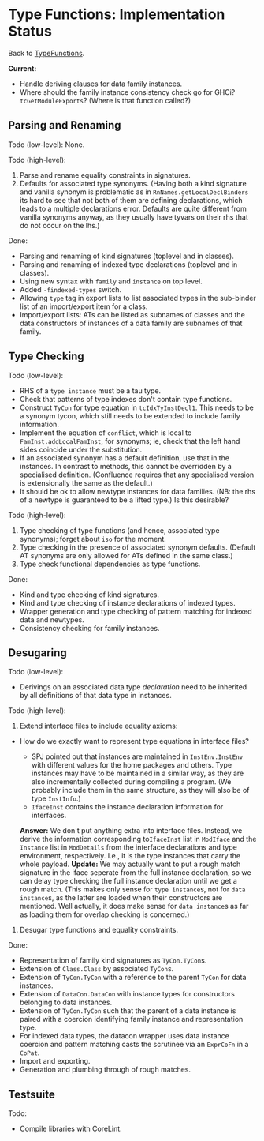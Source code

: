 # Type Functions: Implementation Status


Back to [TypeFunctions](type-functions).

**Current:**

- Handle deriving clauses for data family instances.
- Where should the family instance consistency check go for GHCi?  `tcGetModuleExports`?  (Where is that function called?)

## Parsing and Renaming


Todo (low-level): None.


Todo (high-level):

1. Parse and rename equality constraints in signatures.
1. Defaults for associated type synonyms.  (Having both a kind signature and vanilla synonym is problematic as in `RnNames.getLocalDeclBinders` its hard to see that not both of them are defining declarations, which leads to a multiple declarations error.  Defaults are quite different from vanilla synonyms anyway, as they usually have tyvars on their rhs that do not occur on the lhs.)


Done:

- Parsing and renaming of kind signatures (toplevel and in classes).
- Parsing and renaming of indexed type declarations (toplevel and in classes).
- Using new syntax with `family` and `instance` on top level.
- Added `-findexed-types` switch.
- Allowing `type` tag in export lists to list associated types in the sub-binder list of an import/export item for a class.
- Import/export lists: ATs can be listed as subnames of classes and the data constructors of instances of a data family are subnames of that family.

## Type Checking


Todo (low-level):

- RHS of a `type instance` must be a tau type.
- Check that patterns of type indexes don't contain type functions.
- Construct `TyCon` for type equation in `tcIdxTyInstDecl1`.  This needs to be a synonym tycon, which still needs to be extended to include family information.
- Implement the equation of `conflict`, which is local to `FamInst.addLocalFamInst`, for synonyms; ie, check that the left hand sides coincide under the substitution.
- If an associated synonym has a default definition, use that in the instances.  In contrast to methods, this cannot be overridden by a specialised definition.  (Confluence requires that any specialised version is extensionally the same as the default.)
- It should be ok to allow newtype instances for data families.  (NB: the rhs of a newtype is guaranteed to be a lifted type.)  Is this desirable?


Todo (high-level):

1. Type checking of type functions (and hence, associated type synonyms); forget about `iso` for the moment.
1. Type checking in the presence of associated synonym defaults.  (Default AT synonyms are only allowed for ATs defined in the same class.)
1. Type check functional dependencies as type functions.


Done: 

- Kind and type checking of kind signatures.
- Kind and type checking of instance declarations of indexed types.
- Wrapper generation and type checking of pattern matching for indexed data and newtypes.
- Consistency checking for family instances.

## Desugaring


Todo (low-level):

- Derivings on an associated data type *declaration* need to be inherited by all definitions of that data type in instances.


Todo (high-level):

1. Extend interface files to include equality axioms:

  - How do we exactly want to represent type equations in interface files?

    - SPJ pointed out that instances are maintained in `InstEnv.InstEnv` with different values for the home packages and others. Type instances may have to be maintained in a similar way, as they are also incrementally collected during compiling a program.  (We probably include them in the same structure, as they will also be of type `InstInfo`.)
    - `IfaceInst` contains the instance declaration information for interfaces.

    **Answer:** We don't put anything extra into interface files.  Instead, we derive the information corresponding to`IfaceInst` list in `ModIface` and the `Instance` list in `ModDetails` from the interface declarations and type environment, respectively.  I.e., it is the type instances that carry the whole payload.
    **Update:** We may actually want to put a rough match signature in the iface seperate from the full instance declaration, so we can delay type checking the full instance declaration until we get a rough match.  (This makes only sense for `type instance`s, not for `data instance`s, as the latter are loaded when their constructors are mentioned.  Well actually, it does make sense for `data instance`s as far as loading them for overlap checking is concerned.)

1. Desugar type functions and equality constraints.


Done:

- Representation of family kind signatures as `TyCon.TyCon`s.
- Extension of `Class.Class` by associated `TyCon`s.
- Extension of `TyCon.TyCon` with a reference to the parent `TyCon` for data instances.
- Extension of `DataCon.DataCon` with instance types for constructors belonging to data instances.
- Extension of `TyCon.TyCon` such that the parent of a data instance is paired with a coercion identifying family instance and representation type.
- For indexed data types, the datacon wrapper uses data instance coercion and pattern matching casts the scrutinee via an `ExprCoFn` in a `CoPat`.
- Import and exporting.
- Generation and plumbing through of rough matches.

## Testsuite


Todo:

- Compile libraries with CoreLint.
